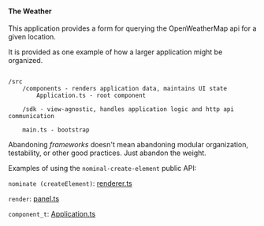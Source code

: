 #### The Weather

This application provides a form for querying the OpenWeatherMap api for a given location.

It is provided as one example of how a larger application might be organized.

```

/src
    /components - renders application data, maintains UI state
        Application.ts - root component

    /sdk - view-agnostic, handles application logic and http api communication

    main.ts - bootstrap

```

Abandoning _frameworks_ doesn't mean abandoning modular organization, testability, or other good practices.
Just abandon the weight.

Examples of using the `nominal-create-element` public API:

`nominate (createElement)`: [renderer.ts](https://github.com/kuhe/createElement/blob/master/curiosities/enterprisey-example/src/components/renderer.ts#L11-L20)

`render`: [panel.ts](https://github.com/kuhe/createElement/blob/master/curiosities/enterprisey-example/src/components/search-result/panel.ts#L22)

`component_t`: [Application.ts](https://github.com/kuhe/createElement/blob/master/curiosities/enterprisey-example/src/components/Application.ts#L14)
